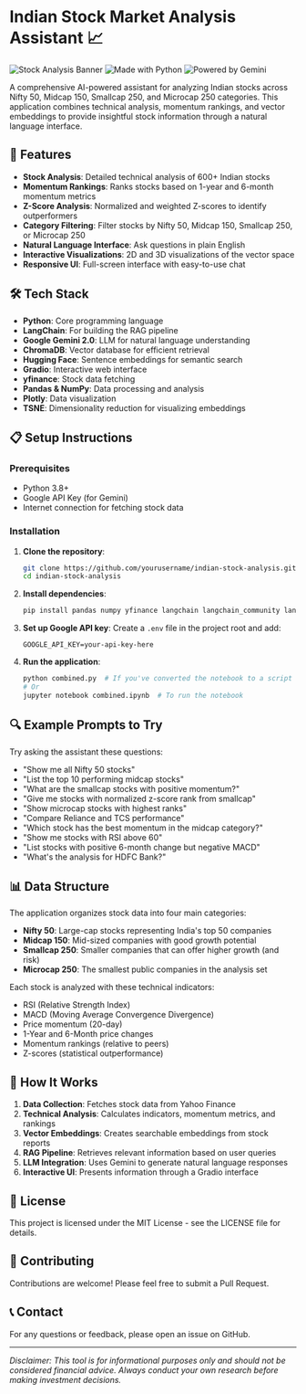# Indian Stock Market Analysis Assistant 📈

![Stock Analysis Banner](https://img.shields.io/badge/Stock%20Analysis-AI%20Powered-brightgreen)
![Made with Python](https://img.shields.io/badge/Made%20with-Python-blue)
![Powered by Gemini](https://img.shields.io/badge/Powered%20by-Gemini%202.0-orange)

A comprehensive AI-powered assistant for analyzing Indian stocks across Nifty 50, Midcap 150, Smallcap 250, and Microcap 250 categories. This application combines technical analysis, momentum rankings, and vector embeddings to provide insightful stock information through a natural language interface.

## 🚀 Features

- **Stock Analysis**: Detailed technical analysis of 600+ Indian stocks
- **Momentum Rankings**: Ranks stocks based on 1-year and 6-month momentum metrics
- **Z-Score Analysis**: Normalized and weighted Z-scores to identify outperformers
- **Category Filtering**: Filter stocks by Nifty 50, Midcap 150, Smallcap 250, or Microcap 250
- **Natural Language Interface**: Ask questions in plain English
- **Interactive Visualizations**: 2D and 3D visualizations of the vector space
- **Responsive UI**: Full-screen interface with easy-to-use chat

## 🛠️ Tech Stack

- **Python**: Core programming language
- **LangChain**: For building the RAG pipeline
- **Google Gemini 2.0**: LLM for natural language understanding
- **ChromaDB**: Vector database for efficient retrieval
- **Hugging Face**: Sentence embeddings for semantic search
- **Gradio**: Interactive web interface
- **yfinance**: Stock data fetching
- **Pandas & NumPy**: Data processing and analysis
- **Plotly**: Data visualization
- **TSNE**: Dimensionality reduction for visualizing embeddings

## 📋 Setup Instructions

### Prerequisites
- Python 3.8+
- Google API Key (for Gemini)
- Internet connection for fetching stock data

### Installation

1. **Clone the repository**:
   ```bash
   git clone https://github.com/yourusername/indian-stock-analysis.git
   cd indian-stock-analysis
   ```

2. **Install dependencies**:
   ```bash
   pip install pandas numpy yfinance langchain langchain_community langchain-google-genai google-generativeai python-dotenv scikit-learn plotly pydantic chromadb gradio sentence-transformers
   ```

3. **Set up Google API key**:
   Create a `.env` file in the project root and add:
   ```
   GOOGLE_API_KEY=your-api-key-here
   ```

4. **Run the application**:
   ```bash
   python combined.py  # If you've converted the notebook to a script
   # Or
   jupyter notebook combined.ipynb  # To run the notebook
   ```

## 🔍 Example Prompts to Try

Try asking the assistant these questions:

- "Show me all Nifty 50 stocks"
- "List the top 10 performing midcap stocks"
- "What are the smallcap stocks with positive momentum?"
- "Give me stocks with normalized z-score rank from smallcap"
- "Show microcap stocks with highest ranks"
- "Compare Reliance and TCS performance"
- "Which stock has the best momentum in the midcap category?"
- "Show me stocks with RSI above 60"
- "List stocks with positive 6-month change but negative MACD"
- "What's the analysis for HDFC Bank?"

## 📊 Data Structure

The application organizes stock data into four main categories:
- **Nifty 50**: Large-cap stocks representing India's top 50 companies
- **Midcap 150**: Mid-sized companies with good growth potential
- **Smallcap 250**: Smaller companies that can offer higher growth (and risk)
- **Microcap 250**: The smallest public companies in the analysis set

Each stock is analyzed with these technical indicators:
- RSI (Relative Strength Index)
- MACD (Moving Average Convergence Divergence)
- Price momentum (20-day)
- 1-Year and 6-Month price changes
- Momentum rankings (relative to peers)
- Z-scores (statistical outperformance)

## 🧠 How It Works

1. **Data Collection**: Fetches stock data from Yahoo Finance
2. **Technical Analysis**: Calculates indicators, momentum metrics, and rankings
3. **Vector Embeddings**: Creates searchable embeddings from stock reports
4. **RAG Pipeline**: Retrieves relevant information based on user queries
5. **LLM Integration**: Uses Gemini to generate natural language responses
6. **Interactive UI**: Presents information through a Gradio interface

## 📝 License

This project is licensed under the MIT License - see the LICENSE file for details.

## 🤝 Contributing

Contributions are welcome! Please feel free to submit a Pull Request.

## 📞 Contact

For any questions or feedback, please open an issue on GitHub.

---

*Disclaimer: This tool is for informational purposes only and should not be considered financial advice. Always conduct your own research before making investment decisions.*